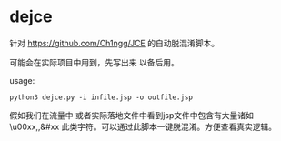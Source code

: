 # dejce



针对 https://github.com/Ch1ngg/JCE 的自动脱混淆脚本。

可能会在实际项目中用到，先写出来 以备后用。



usage:

```shell
python3 dejce.py -i infile.jsp -o outfile.jsp
```



假如我们在流量中 或者实际落地文件中看到jsp文件中包含有大量诸如\u00xx,<![CDATA[x]]>,&#xx 此类字符。可以通过此脚本一键脱混淆。方便查看真实逻辑。